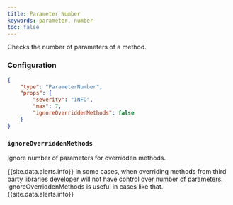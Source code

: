 ```yaml
---
title: Parameter Number
keywords: parameter, number
toc: false
---
```


Checks the number of parameters of a method.

### Configuration

```json
{
    "type": "ParameterNumber",
    "props": {
        "severity": "INFO",
        "max": 7,
        "ignoreOverriddenMethods": false
    }
}
```

### `ignoreOverriddenMethods`

Ignore number of parameters for overridden methods.

{{site.data.alerts.info}} In some cases, when overriding methods from third party libraries developer will not have control over number of parameters.
ignoreOverriddenMethods is useful in cases like that. {{site.data.alerts.info}}